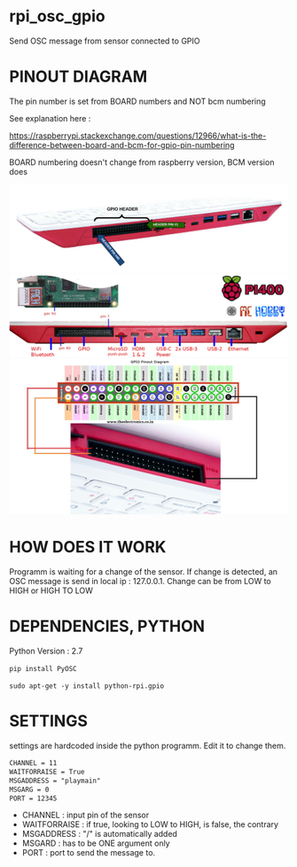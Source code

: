 # rpi_osc_gpio
 Send OSC message from sensor connected to GPIO

# PINOUT DIAGRAM

The pin number is set from BOARD numbers and NOT bcm numbering

See explanation here : 

https://raspberrypi.stackexchange.com/questions/12966/what-is-the-difference-between-board-and-bcm-for-gpio-pin-numbering

BOARD numbering doesn't change from raspberry version, BCM version does

![pinout](img/pinout1.png)
![pinout](img/pinout2.jpg)
![pinout](img/pinout3.jpg)


# HOW DOES IT WORK

Programm is waiting for a change of the sensor. If change is detected, an OSC message is send in local ip : 127.0.0.1.
Change can be from LOW to HIGH or HIGH TO LOW

# DEPENDENCIES, PYTHON

Python Version : 2.7

`pip install PyOSC`

`sudo apt-get -y install python-rpi.gpio`



# SETTINGS

settings are hardcoded inside the python programm. Edit it to change them.

```
CHANNEL = 11
WAITFORRAISE = True
MSGADDRESS = "playmain"
MSGARG = 0 
PORT = 12345
```

* CHANNEL :  input pin of the sensor
* WAITFORRAISE : if true, looking to LOW to HIGH, is false, the contrary
* MSGADDRESS : "/" is automatically added
* MSGARD : has to be ONE argument only
* PORT : port to send the message to.




